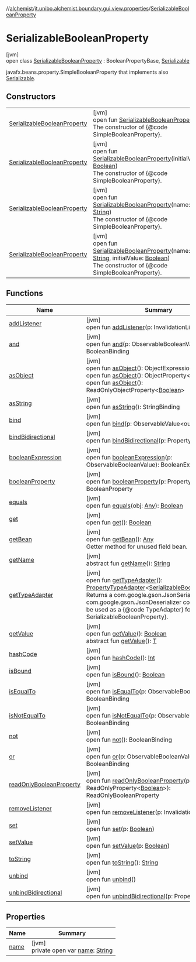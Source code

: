 //[alchemist](../../../index.md)/[it.unibo.alchemist.boundary.gui.view.properties](../index.md)/[SerializableBooleanProperty](index.md)

# SerializableBooleanProperty

[jvm]\
open class [SerializableBooleanProperty](index.md) : BooleanPropertyBase, [Serializable](https://docs.oracle.com/javase/8/docs/api/java/io/Serializable.html)

javafx.beans.property.SimpleBooleanProperty that implements also [Serializable](https://docs.oracle.com/javase/8/docs/api/java/io/Serializable.html).

## Constructors

| | |
|---|---|
| [SerializableBooleanProperty](-serializable-boolean-property.md) | [jvm]<br>open fun [SerializableBooleanProperty](-serializable-boolean-property.md)()<br>The constructor of {@code SimpleBooleanProperty}. |
| [SerializableBooleanProperty](-serializable-boolean-property.md) | [jvm]<br>open fun [SerializableBooleanProperty](-serializable-boolean-property.md)(initialValue: [Boolean](https://kotlinlang.org/api/latest/jvm/stdlib/kotlin/-boolean/index.html))<br>The constructor of {@code SimpleBooleanProperty}. |
| [SerializableBooleanProperty](-serializable-boolean-property.md) | [jvm]<br>open fun [SerializableBooleanProperty](-serializable-boolean-property.md)(name: [String](https://docs.oracle.com/javase/8/docs/api/java/lang/String.html))<br>The constructor of {@code SimpleBooleanProperty}. |
| [SerializableBooleanProperty](-serializable-boolean-property.md) | [jvm]<br>open fun [SerializableBooleanProperty](-serializable-boolean-property.md)(name: [String](https://docs.oracle.com/javase/8/docs/api/java/lang/String.html), initialValue: [Boolean](https://kotlinlang.org/api/latest/jvm/stdlib/kotlin/-boolean/index.html))<br>The constructor of {@code SimpleBooleanProperty}. |

## Functions

| Name | Summary |
|---|---|
| [addListener](index.md#1504033421%2FFunctions%2F-267951372) | [jvm]<br>open fun [addListener](index.md#1504033421%2FFunctions%2F-267951372)(p: InvalidationListener) |
| [and](index.md#1213835824%2FFunctions%2F-267951372) | [jvm]<br>open fun [and](index.md#1213835824%2FFunctions%2F-267951372)(p: ObservableBooleanValue): BooleanBinding |
| [asObject](index.md#1776861454%2FFunctions%2F-267951372) | [jvm]<br>open fun [asObject](index.md#1776861454%2FFunctions%2F-267951372)(): ObjectExpression<[Boolean](https://docs.oracle.com/javase/8/docs/api/java/lang/Boolean.html)><br>open fun [asObject](index.md#44561349%2FFunctions%2F-267951372)(): ObjectProperty<[Boolean](https://docs.oracle.com/javase/8/docs/api/java/lang/Boolean.html)><br>open fun [asObject](index.md#-860701053%2FFunctions%2F-267951372)(): ReadOnlyObjectProperty<[Boolean](https://docs.oracle.com/javase/8/docs/api/java/lang/Boolean.html)> |
| [asString](index.md#904246396%2FFunctions%2F-267951372) | [jvm]<br>open fun [asString](index.md#904246396%2FFunctions%2F-267951372)(): StringBinding |
| [bind](index.md#-679939498%2FFunctions%2F-267951372) | [jvm]<br>open fun [bind](index.md#-679939498%2FFunctions%2F-267951372)(p: ObservableValue<out [Boolean](https://docs.oracle.com/javase/8/docs/api/java/lang/Boolean.html)>) |
| [bindBidirectional](index.md#-778752377%2FFunctions%2F-267951372) | [jvm]<br>open fun [bindBidirectional](index.md#-778752377%2FFunctions%2F-267951372)(p: Property<[Boolean](https://docs.oracle.com/javase/8/docs/api/java/lang/Boolean.html)>) |
| [booleanExpression](index.md#-444975239%2FFunctions%2F-267951372) | [jvm]<br>open fun [booleanExpression](index.md#-444975239%2FFunctions%2F-267951372)(p: ObservableBooleanValue): BooleanExpression |
| [booleanProperty](index.md#1077087774%2FFunctions%2F-267951372) | [jvm]<br>open fun [booleanProperty](index.md#1077087774%2FFunctions%2F-267951372)(p: Property<[Boolean](https://docs.oracle.com/javase/8/docs/api/java/lang/Boolean.html)>): BooleanProperty |
| [equals](equals.md) | [jvm]<br>open fun [equals](equals.md)(obj: [Any](https://kotlinlang.org/api/latest/jvm/stdlib/kotlin/-any/index.html)): [Boolean](https://kotlinlang.org/api/latest/jvm/stdlib/kotlin/-boolean/index.html) |
| [get](index.md#-1086264515%2FFunctions%2F-267951372) | [jvm]<br>open fun [get](index.md#-1086264515%2FFunctions%2F-267951372)(): [Boolean](https://kotlinlang.org/api/latest/jvm/stdlib/kotlin/-boolean/index.html) |
| [getBean](get-bean.md) | [jvm]<br>open fun [getBean](get-bean.md)(): [Any](https://kotlinlang.org/api/latest/jvm/stdlib/kotlin/-any/index.html)<br>Getter method for unused field bean. |
| [getName](../-serializable-enum-property/index.md#-1148459777%2FFunctions%2F-267951372) | [jvm]<br>abstract fun [getName](../-serializable-enum-property/index.md#-1148459777%2FFunctions%2F-267951372)(): [String](https://docs.oracle.com/javase/8/docs/api/java/lang/String.html) |
| [getTypeAdapter](get-type-adapter.md) | [jvm]<br>open fun [getTypeAdapter](get-type-adapter.md)(): [PropertyTypeAdapter](../-property-type-adapter/index.md)<[SerializableBooleanProperty](index.md)><br>Returns a com.google.gson.JsonSerializer and com.google.gson.JsonDeserializer combo class to be used as a {@code TypeAdapter} for this {@code SerializableBooleanProperty}. |
| [getValue](index.md#-171963740%2FFunctions%2F-267951372) | [jvm]<br>open fun [getValue](index.md#-171963740%2FFunctions%2F-267951372)(): [Boolean](https://docs.oracle.com/javase/8/docs/api/java/lang/Boolean.html)<br>abstract fun [getValue](index.md#414617374%2FFunctions%2F-267951372)(): [T](../-serializable-enum-property/index.md) |
| [hashCode](hash-code.md) | [jvm]<br>open fun [hashCode](hash-code.md)(): [Int](https://kotlinlang.org/api/latest/jvm/stdlib/kotlin/-int/index.html) |
| [isBound](index.md#949565151%2FFunctions%2F-267951372) | [jvm]<br>open fun [isBound](index.md#949565151%2FFunctions%2F-267951372)(): [Boolean](https://kotlinlang.org/api/latest/jvm/stdlib/kotlin/-boolean/index.html) |
| [isEqualTo](index.md#-145154146%2FFunctions%2F-267951372) | [jvm]<br>open fun [isEqualTo](index.md#-145154146%2FFunctions%2F-267951372)(p: ObservableBooleanValue): BooleanBinding |
| [isNotEqualTo](index.md#-212114533%2FFunctions%2F-267951372) | [jvm]<br>open fun [isNotEqualTo](index.md#-212114533%2FFunctions%2F-267951372)(p: ObservableBooleanValue): BooleanBinding |
| [not](index.md#-221031224%2FFunctions%2F-267951372) | [jvm]<br>open fun [not](index.md#-221031224%2FFunctions%2F-267951372)(): BooleanBinding |
| [or](index.md#-1504952200%2FFunctions%2F-267951372) | [jvm]<br>open fun [or](index.md#-1504952200%2FFunctions%2F-267951372)(p: ObservableBooleanValue): BooleanBinding |
| [readOnlyBooleanProperty](index.md#530614172%2FFunctions%2F-267951372) | [jvm]<br>open fun [readOnlyBooleanProperty](index.md#530614172%2FFunctions%2F-267951372)(p: ReadOnlyProperty<[Boolean](https://docs.oracle.com/javase/8/docs/api/java/lang/Boolean.html)>): ReadOnlyBooleanProperty |
| [removeListener](index.md#-1900269540%2FFunctions%2F-267951372) | [jvm]<br>open fun [removeListener](index.md#-1900269540%2FFunctions%2F-267951372)(p: InvalidationListener) |
| [set](index.md#73645897%2FFunctions%2F-267951372) | [jvm]<br>open fun [set](index.md#73645897%2FFunctions%2F-267951372)(p: [Boolean](https://kotlinlang.org/api/latest/jvm/stdlib/kotlin/-boolean/index.html)) |
| [setValue](index.md#1300363943%2FFunctions%2F-267951372) | [jvm]<br>open fun [setValue](index.md#1300363943%2FFunctions%2F-267951372)(p: [Boolean](https://docs.oracle.com/javase/8/docs/api/java/lang/Boolean.html)) |
| [toString](index.md#-583567749%2FFunctions%2F-267951372) | [jvm]<br>open fun [toString](index.md#-583567749%2FFunctions%2F-267951372)(): [String](https://docs.oracle.com/javase/8/docs/api/java/lang/String.html) |
| [unbind](index.md#586401873%2FFunctions%2F-267951372) | [jvm]<br>open fun [unbind](index.md#586401873%2FFunctions%2F-267951372)() |
| [unbindBidirectional](index.md#-1344338418%2FFunctions%2F-267951372) | [jvm]<br>open fun [unbindBidirectional](index.md#-1344338418%2FFunctions%2F-267951372)(p: Property<[Boolean](https://docs.oracle.com/javase/8/docs/api/java/lang/Boolean.html)>) |

## Properties

| Name | Summary |
|---|---|
| [name](name.md) | [jvm]<br>private open var [name](name.md): [String](https://docs.oracle.com/javase/8/docs/api/java/lang/String.html) |
